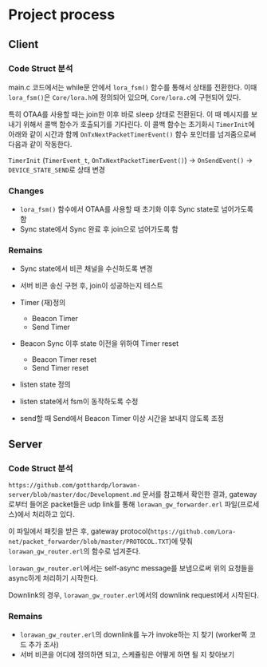 # Project process



## Client

### Code Struct 분석

main.c 코드에서는 while문 안에서 `lora_fsm()` 함수를 통해서 상태를 전환한다. 이때 `lora_fsm()`은 `Core/lora.h`에 정의되어 있으며, `Core/lora.c`에 구현되어 있다.

특히 OTAA를 사용할 때는 join한 이후 바로 sleep 상태로 전환된다. 이 때 메시지를 보내기 위해서 콜백 함수가 호출되기를 기다린다. 이 콜백 함수는 초기화시 `TimerInit`에 아래와 같이 시간과 함께 `OnTxNextPacketTimerEvent()` 함수 포인터를 넘겨줌으로써 다음과 같이 작동한다.

`TimerInit` (`TimerEvent_t`,  `OnTxNextPacketTimerEvent()`) &rarr; `OnSendEvent()` &rarr; `DEVICE_STATE_SEND`로 상태 변경

### Changes

* `lora_fsm()` 함수에서 OTAA를 사용할 때 초기화 이후 Sync state로 넘어가도록 함
* Sync state에서 Sync 완료 후 join으로 넘어가도록 함

### Remains

* Sync state에서 비콘 채널을 수신하도록 변경


* 서버 비콘 송신 구현 후, join이 성공하는지 테스트
* Timer (재)정의
  * Beacon Timer
  * Send Timer
* Beacon Sync 이후 state 이전을 위하여 Timer reset
  * Beacon Timer reset
  * Send Timer reset
* listen state 정의
* listen state에서 fsm이 동작하도록 수정
* send할 때 Send에서 Beacon Timer 이상 시간을 보내지 않도록 조정

## Server

### Code Struct 분석

`https://github.com/gotthardp/lorawan-server/blob/master/doc/Development.md` 문서를 참고해서 확인한 결과, gateway로부터 들어온 packet들은 udp link를 통해 `lorawan_gw_forwarder.erl` 파일(프로세스)에서 처리하고 있다.

이 파일에서 패킷을 받은 후, gateway protocol(`https://github.com/Lora-net/packet_forwarder/blob/master/PROTOCOL.TXT`)에 맞춰 `lorawan_gw_router.erl`의 함수로 넘겨준다.

`lorawan_gw_router.erl`에서는 self-async message를 보냄으로써 위의 요청들을 async하게 처리하기 시작한다.

Downlink의 경우, `lorawan_gw_router.erl`에서의 downlink request에서 시작된다.

### Remains

* `lorawan_gw_router.erl`의 downlink를 누가 invoke하는 지 찾기 (worker쪽 코드 추가 조사)
* 서버 비콘을 어디에 정의하면 되고, 스케쥴링은 어떻게 하면 될 지 찾아보기
